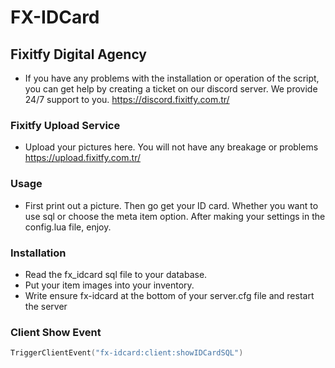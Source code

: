 # FX-IDCard
## Fixitfy Digital Agency
- If you have any problems with the installation or operation of the script, you can get help by creating a ticket on our discord server. We provide 24/7 support to you. https://discord.fixitfy.com.tr/


### Fixitfy Upload Service

- Upload your pictures here. You will not have any breakage or problems
https://upload.fixitfy.com.tr/

### Usage

- First print out a picture. Then go get your ID card. Whether you want to use sql or choose the meta item option. After making your settings in the config.lua file, enjoy.

### Installation

- Read the fx_idcard sql file to your database.
- Put your item images into your inventory.
- Write ensure fx-idcard at the bottom of your server.cfg file and restart the server


### Client Show Event
```lua
TriggerClientEvent("fx-idcard:client:showIDCardSQL")
```
